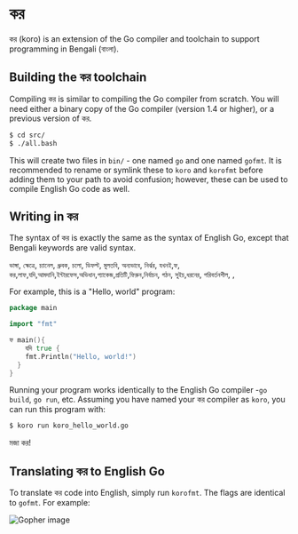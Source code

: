 #  কর

 কর (koro) is an extension of the Go compiler and toolchain to support programming in Bengali (বাংলা).



## Building the কর toolchain

Compiling কর is similar to compiling the Go compiler from scratch. You will need either a binary copy of the Go compiler (version 1.4 or higher), or a previous version of কর. 

```sh
$ cd src/
$ ./all.bash
```

This will create two files in `bin/` - one named `go` and one named `gofmt`. It is recommended to rename or symlink these to `koro` and `korofmt` before adding them to your path to avoid confusion; however, these can be used to compile English Go code as well.
## Writing in কর

The syntax of কর is exactly the same as the syntax of English Go, except that Bengali keywords are valid syntax.

 `ভাঙ্গা`, `ক্ষেত্রে`, 	`চ্যানেল`, `ধ্রুবক`, `চলো`, 	`ডিফল্ট`, `মুলতবি`, `অন্যভাবে`, `নির্ঝর`, `যখনই`,`ফ`, `কর`,`লাফ`,`যদি`,`আমদানি`,`ইন্টারফেস`,`অভিধান`,`প্যাকেজ`,`প্রতিটি`,`ফিরুন`,`নির্বাচন`, `গঠন`, `সুইচ`,`ধরনের`, `পরিবর্তনশীল`, , 

For example, this is a "Hello, world" program:


```go
package main

import "fmt"

ফ main(){
    যদি true {
    fmt.Println("Hello, world!")
  }
}
```

Running your program works identically to the English Go compiler -`go build`, `go run`, etc. Assuming you have named your কর compiler as `koro`, you can run this program with:

```sh
$ koro run koro_hello_world.go
```


মজা কর!

## Translating কর to English Go


To translate কর code into English, simply run `korofmt`. The flags are identical to `gofmt`. For example:








![Gopher image](doc/gopher/biplane.jpg)
